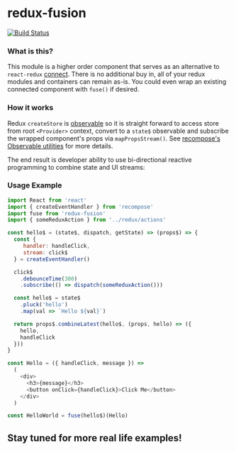 # redux-fusion
[![Build Status](https://travis-ci.org/cif/redux-fusion.svg?branch=master)](https://travis-ci.org/cif/redux-fusion)

### What is this?
This module is a higher order component that serves as an alternative to `react-redux` [connect](https://github.com/reactjs/react-redux/blob/master/docs/api.md#connectmapstatetoprops-mapdispatchtoprops-mergeprops-options).
There is no additional buy in, all of your redux modules and containers can remain as-is.
You could even wrap an existing connected component with `fuse()` if desired.

### How it works
Redux `createStore` is [observable](https://github.com/reactjs/redux/blob/master/src/createStore.js#L203-L208)
so it is straight forward to access store from root `<Provider>` context, convert to a `state$`
observable and subscribe the wrapped component's props via `mapPropsStream()`.
See [recompose's Observable utilities](https://github.com/acdlite/recompose/blob/master/docs/API.md#observable-utilities)
for more details.

The end result is developer ability to use bi-directional reactive programming to combine state and UI streams:

### Usage Example

```js
import React from 'react'
import { createEventHandler } from 'recompose'
import fuse from 'redux-fusion'
import { someReduxAction } from '../redux/actions'

const hello$ = (state$, dispatch, getState) => (props$) => {
  const {
     handler: handleClick,
     stream: click$
  } = createEventHandler()

  click$
    .debounceTime(300)
    .subscribe(() => dispatch(someReduxAction()))

  const hello$ = state$
    .pluck('hello')
    .map(val => `Hello ${val}`)

  return props$.combineLatest(hello$, (props, hello) => ({
    hello,
    handleClick
  }))   
}

const Hello = ({ handleClick, message }) =>
  (
    <div>
      <h3>{message}</h3>
      <button onClick={handleClick}>Click Me</button>
    </div>
  )

const HelloWorld = fuse(hello$)(Hello)

```

## Stay tuned for more real life examples!
